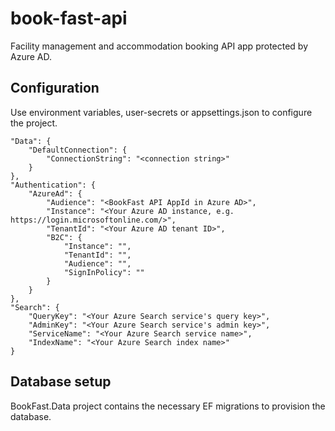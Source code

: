 # book-fast-api

Facility management and accommodation booking API app protected by Azure AD.

## Configuration

Use environment variables, user-secrets or appsettings.json to configure the project.

```
"Data": {
	"DefaultConnection": {
		"ConnectionString": "<connection string>"
	}
},
"Authentication": {
	"AzureAd": {
		"Audience": "<BookFast API AppId in Azure AD>",
		"Instance": "<Your Azure AD instance, e.g. https://login.microsoftonline.com/>",
		"TenantId": "<Your Azure AD tenant ID>",
		"B2C": {
        	"Instance": "",
        	"TenantId": "",
        	"Audience": "",
        	"SignInPolicy": ""
      	}
	}
},
"Search": {
	"QueryKey": "<Your Azure Search service's query key>",
	"AdminKey": "<Your Azure Search service's admin key>",
	"ServiceName": "<Your Azure Search service name>",
	"IndexName": "<Your Azure Search index name>"
}
```

## Database setup

BookFast.Data project contains the necessary EF migrations to provision the database.